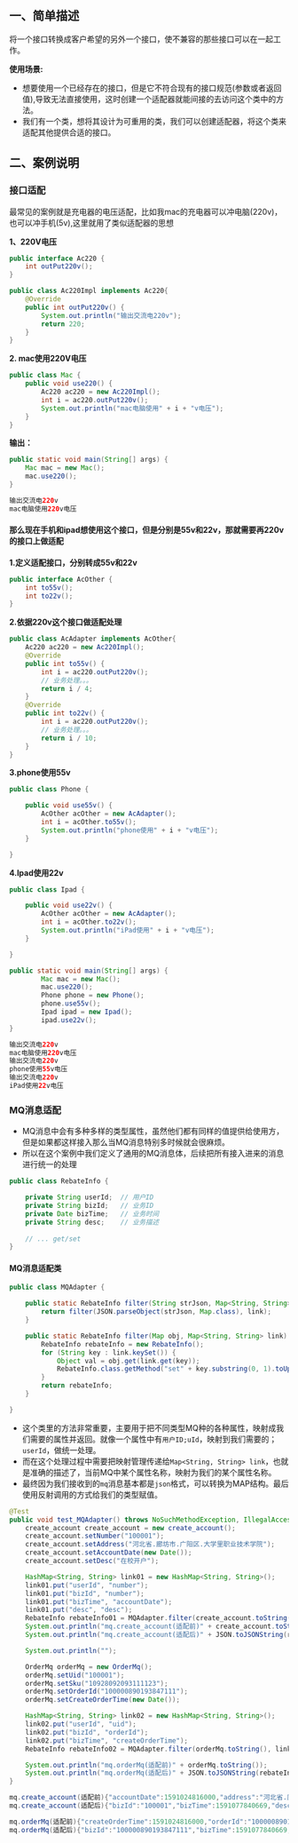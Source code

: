 ## 一、简单描述

将一个接口转换成客户希望的另外一个接口，使不兼容的那些接口可以在一起工作。

**使用场景:**

- 想要使用一个已经存在的接口，但是它不符合现有的接口规范(参数或者返回值),导致无法直接使用，这时创建一个适配器就能间接的去访问这个类中的方法。
- 我们有一个类，想将其设计为可重用的类，我们可以创建适配器，将这个类来适配其他提供合适的接口。

## 二、案例说明

### 接口适配

最常见的案例就是充电器的电压适配，比如我mac的充电器可以冲电脑(220v)，也可以冲手机(5v),这里就用了类似适配器的思想

**1、220V电压**

```java
public interface Ac220 {
    int outPut220v();
}
```

```java
public class Ac220Impl implements Ac220{
    @Override
    public int outPut220v() {
        System.out.println("输出交流电220v");
        return 220;
    }
}
```

**2. mac使用220V电压**

```java
public class Mac {
    public void use220() {
        Ac220 ac220 = new Ac220Impl();
        int i = ac220.outPut220v();
        System.out.println("mac电脑使用" + i + "v电压");
    }
}
```

**输出：**

```java
public static void main(String[] args) {
    Mac mac = new Mac();
    mac.use220();
}
```

```java
输出交流电220v
mac电脑使用220v电压
```

#### 那么现在手机和ipad想使用这个接口，但是分别是55v和22v，那就需要再220v的接口上做适配

**1.定义适配接口，分别转成55v和22v**

```java
public interface AcOther {
    int to55v();
    int to22v();
}
```

**2.依据220v这个接口做适配处理**

```java
public class AcAdapter implements AcOther{
    Ac220 ac220 = new Ac220Impl();
    @Override
    public int to55v() {
        int i = ac220.outPut220v();
        // 业务处理。。。
        return i / 4;
    }
    @Override
    public int to22v() {
        int i = ac220.outPut220v();
        // 业务处理。。。
        return i / 10;
    }
}
```

**3.phone使用55v**

```java
public class Phone {

    public void use55v() {
        AcOther acOther = new AcAdapter();
        int i = acOther.to55v();
        System.out.println("phone使用" + i + "v电压");
    }

}
```

**4.Ipad使用22v**

```java
public class Ipad {

    public void use22v() {
        AcOther acOther = new AcAdapter();
        int i = acOther.to22v();
        System.out.println("iPad使用" + i + "v电压");
    }

}
```

```java
public static void main(String[] args) {
        Mac mac = new Mac();
        mac.use220();
        Phone phone = new Phone();
        phone.use55v();
        Ipad ipad = new Ipad();
        ipad.use22v();
}
```

```java
输出交流电220v
mac电脑使用220v电压
输出交流电220v
phone使用55v电压
输出交流电220v
iPad使用22v电压
```

### MQ消息适配

- MQ消息中会有多种多样的类型属性，虽然他们都有同样的值提供给使用方，但是如果都这样接入那么当MQ消息特别多时候就会很麻烦。
- 所以在这个案例中我们定义了通用的MQ消息体，后续把所有接入进来的消息进行统一的处理

```java
public class RebateInfo {

    private String userId;  // 用户ID
    private String bizId;   // 业务ID
    private Date bizTime;   // 业务时间
    private String desc;    // 业务描述
    
    // ... get/set
}
```

#### MQ消息适配类

```java
public class MQAdapter {

    public static RebateInfo filter(String strJson, Map<String, String> link) throws NoSuchMethodException, InvocationTargetException, IllegalAccessException {
        return filter(JSON.parseObject(strJson, Map.class), link);
    }

    public static RebateInfo filter(Map obj, Map<String, String> link) throws NoSuchMethodException, InvocationTargetException, IllegalAccessException {
        RebateInfo rebateInfo = new RebateInfo();
        for (String key : link.keySet()) {
            Object val = obj.get(link.get(key));
            RebateInfo.class.getMethod("set" + key.substring(0, 1).toUpperCase() + key.substring(1), String.class).invoke(rebateInfo, val.toString());
        }
        return rebateInfo;
    }

}

```

- 这个类里的方法非常重要，主要用于把不同类型MQ种的各种属性，映射成我们需要的属性并返回。就像一个属性中有`用户ID;uId`，映射到我们需要的；`userId`，做统一处理。
- 而在这个处理过程中需要把映射管理传递给`Map<String, String> link`，也就是准确的描述了，当前MQ中某个属性名称，映射为我们的某个属性名称。
- 最终因为我们接收到的`mq`消息基本都是`json`格式，可以转换为MAP结构。最后使用反射调用的方式给我们的类型赋值。

```java
@Test
public void test_MQAdapter() throws NoSuchMethodException, IllegalAccessException, InvocationTargetException {
    create_account create_account = new create_account();
    create_account.setNumber("100001");
    create_account.setAddress("河北省.廊坊市.广阳区.大学里职业技术学院");
    create_account.setAccountDate(new Date());
    create_account.setDesc("在校开户");          

    HashMap<String, String> link01 = new HashMap<String, String>();
    link01.put("userId", "number");
    link01.put("bizId", "number");
    link01.put("bizTime", "accountDate");
    link01.put("desc", "desc");
    RebateInfo rebateInfo01 = MQAdapter.filter(create_account.toString(), link01);
    System.out.println("mq.create_account(适配前)" + create_account.toString());
    System.out.println("mq.create_account(适配后)" + JSON.toJSONString(rebateInfo01));

    System.out.println("");

    OrderMq orderMq = new OrderMq();
    orderMq.setUid("100001");
    orderMq.setSku("10928092093111123");
    orderMq.setOrderId("100000890193847111");
    orderMq.setCreateOrderTime(new Date()); 

    HashMap<String, String> link02 = new HashMap<String, String>();
    link02.put("userId", "uid");
    link02.put("bizId", "orderId");
    link02.put("bizTime", "createOrderTime");
    RebateInfo rebateInfo02 = MQAdapter.filter(orderMq.toString(), link02);

    System.out.println("mq.orderMq(适配前)" + orderMq.toString());
    System.out.println("mq.orderMq(适配后)" + JSON.toJSONString(rebateInfo02));
}
```

```java
mq.create_account(适配前){"accountDate":1591024816000,"address":"河北省.廊坊市.广阳区.大学里职业技术学院","desc":"在校开户","number":"100001"}
mq.create_account(适配后){"bizId":"100001","bizTime":1591077840669,"desc":"在校开户","userId":"100001"}

mq.orderMq(适配前){"createOrderTime":1591024816000,"orderId":"100000890193847111","sku":"10928092093111123","uid":"100001"}
mq.orderMq(适配后){"bizId":"100000890193847111","bizTime":1591077840669,"userId":"100001"}
```


